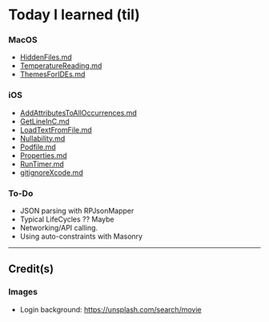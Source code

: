 # Today I learned (til)

### MacOS
* [HiddenFiles.md](https://github.com/logicxd/til/blob/master/MacOS/HiddenFiles.md)
* [TemperatureReading.md](https://github.com/logicxd/til/blob/master/MacOS/TemperatureReading.md)
* [ThemesForIDEs.md](https://github.com/logicxd/til/blob/master/MacOS/ThemesForIDEs.md)

### iOS
* [AddAttributesToAllOccurrences.md](https://github.com/logicxd/til/blob/master/iOS/AddAttributesToAllOccurrences.md)
* [GetLineInC.md](https://github.com/logicxd/til/blob/master/iOS/GetLineInC.md)
* [LoadTextFromFile.md](https://github.com/logicxd/til/blob/master/iOS/LoadTextFromFile.md)
* [Nullability.md](https://github.com/logicxd/til/blob/master/iOS/Nullability.md)
* [Podfile.md](https://github.com/logicxd/til/blob/master/iOS/Podfile.md)
* [Properties.md](https://github.com/logicxd/til/blob/master/iOS/Properties.md)
* [RunTimer.md](https://github.com/logicxd/til/blob/master/iOS/RunTimer.md)
* [gitignoreXcode.md](https://github.com/logicxd/til/blob/master/iOS/gitignoreXcode.md)

### To-Do
* JSON parsing with RPJsonMapper
* Typical LifeCycles ?? Maybe
* Networking/API calling.
* Using auto-constraints with Masonry

---

## Credit(s)

### Images
* Login background: https://unsplash.com/search/movie
